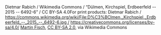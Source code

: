 Dietmar Rabich / Wikimedia Commons / “Dülmen, Kirchspiel, Erdbeerfeld -- 2015 -- 6492-6” / CC BY-SA 4.0For print products: Dietmar Rabich / https://commons.wikimedia.org/wiki/File:D%C3%BClmen,_Kirchspiel,_Erdbeerfeld_--_2015_--_6492-6.jpg / https://creativecommons.org/licenses/by-sa/4.0/
<a href="https://commons.wikimedia.org/wiki/File:Strawberry_times....jpg">Martin Fisch</a>, <a href="https://creativecommons.org/licenses/by-sa/2.0">CC BY-SA 2.0</a>, via Wikimedia Commons